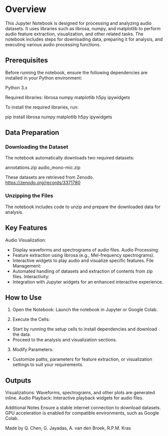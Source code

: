 # Overview
This Jupyter Notebook is designed for processing and analyzing audio datasets. It uses libraries such as librosa, numpy, and matplotlib to perform audio feature extraction, visualization, and other related tasks. The notebook includes steps for downloading data, preparing it for analysis, and executing various audio processing functions.

## Prerequisites
Before running the notebook, ensure the following dependencies are installed in your Python environment:

Python 3.x

Required libraries:
librosa
numpy
matplotlib
h5py
ipywidgets

To install the required libraries, run:

pip install librosa numpy matplotlib h5py ipywidgets

## Data Preparation
### Downloading the Dataset
The notebook automatically downloads two required datasets:

annotations.zip
audio_mono-mic.zip

These datasets are retrieved from Zenodo.
https://zenodo.org/records/3371780

### Unzipping the Files
The notebook includes code to unzip and prepare the downloaded data for analysis.

## Key Features
Audio Visualization: 
- Display waveforms and spectrograms of audio files.
Audio Processing: 
- Feature extraction using librosa (e.g., Mel-frequency spectrograms).
- Interactive widgets to play audio and visualize specific features.
File Management:
- Automated handling of datasets and extraction of contents from zip files.
Interactivity:
- Integration with Jupyter widgets for an enhanced interactive experience.

## How to Use
1. Open the Notebook: Launch the notebook in Jupyter or Google Colab.

2. Execute the Cells:
- Start by running the setup cells to install dependencies and download the data.
- Proceed to the analysis and visualization sections.

3. Modify Parameters:
- Customize paths, parameters for feature extraction, or visualization settings to suit your requirements.

## Outputs
Visualizations: Waveforms, spectrograms, and other plots are generated inline.
Audio Playback: Interactive playback widgets for audio files.

Additional Notes
Ensure a stable internet connection to download datasets.
GPU acceleration is enabled for compatible environments, such as Google Colab.

Made by Q. Chen, G. Jayadas, A. van den Broek, R.P.M. Kras

